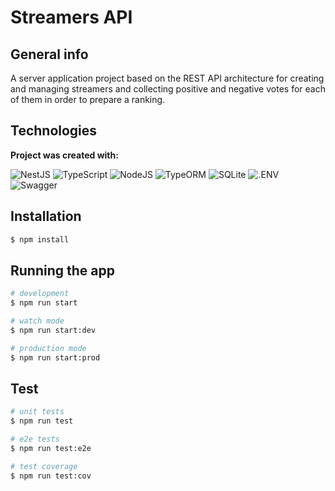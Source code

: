 # Streamers API

## General info

A server application project based on the REST API architecture for creating and managing streamers and collecting positive and negative votes for each of them in order to prepare a ranking.

## Technologies

**Project was created with:**

![NestJS](https://img.shields.io/badge/nestjs-%23E0234E.svg?style=for-the-badge&logo=nestjs&logoColor=white) ![TypeScript](https://img.shields.io/badge/typescript-%23007ACC.svg?style=for-the-badge&logo=typescript&logoColor=white) ![NodeJS](https://img.shields.io/badge/node.js-6DA55F?style=for-the-badge&logo=node.js&logoColor=white) ![TypeORM](https://img.shields.io/badge/TypeORM-100000?style=for-the-badge&logo=type&logoColor=white&labelColor=FD8300&color=FF2F00) ![SQLite](https://img.shields.io/badge/sqlite-%2307405e.svg?style=for-the-badge&logo=sqlite&logoColor=white) ![.ENV](https://img.shields.io/badge/.ENV-100000?style=for-the-badge&logo=.ENV&logoColor=000000&labelColor=ECD53F&color=ECD53F) ![Swagger](https://img.shields.io/badge/-Swagger-%23Clojure?style=for-the-badge&logo=swagger&logoColor=white)

## Installation

```bash
$ npm install
```

## Running the app

```bash
# development
$ npm run start

# watch mode
$ npm run start:dev

# production mode
$ npm run start:prod
```

## Test

```bash
# unit tests
$ npm run test

# e2e tests
$ npm run test:e2e

# test coverage
$ npm run test:cov
```
